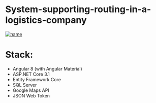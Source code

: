# System-supporting-routing-in-a-logistics-company

[![name](https://user-images.githubusercontent.com/34576225/119160700-d0eccb80-ba58-11eb-97b3-2ac71eb5ebf9.png)](https://www.youtube.com/embed/aV4NueWoJkM)

# Stack:
- Angular 8 (with Angular Material)
- ASP.NET Core 3.1
- Entity Framework Core
- SQL Server
- Google Maps API
- JSON Web Token
